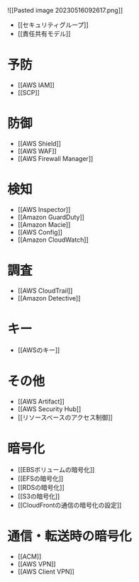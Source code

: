 ![[Pasted image 20230516092617.png]]
- [[セキュリティグループ]]
- [[責任共有モデル]]
# 予防
- [[AWS IAM]]
- [[SCP]]

# 防御
- [[AWS Shield]]
- [[AWS WAF]]
- [[AWS Firewall Manager]]

# 検知
- [[AWS Inspector]]
- [[Amazon GuardDuty]]
- [[Amazon Macie]]
- [[AWS Config]]
- [[Amazon CloudWatch]]

# 調査
- [[AWS CloudTrail]]
- [[Amazon Detective]]

# キー
- [[AWSのキー]]
# その他
- [[AWS Artifact]]
- [[AWS Security Hub]]
- [[リソースベースのアクセス制御]]

# 暗号化
- [[EBSボリュームの暗号化]]
- [[EFSの暗号化]]
- [[RDSの暗号化]]
- [[S3の暗号化]]
- [[CloudFrontの通信の暗号化の設定]]

# 通信・転送時の暗号化
- [[ACM]]
- [[AWS VPN]]
- [[AWS Client VPN]]